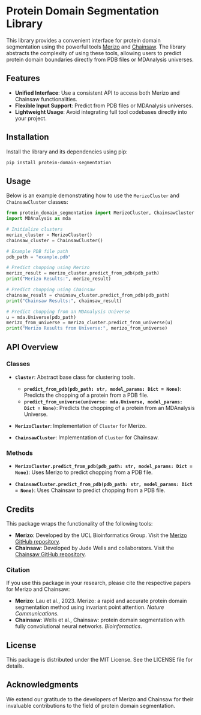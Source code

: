 # Protein Domain Segmentation Library

This library provides a convenient interface for protein domain segmentation using the powerful tools [Merizo](https://github.com/psipred/Merizo) and [Chainsaw](https://github.com/JudeWells/chainsaw). The library abstracts the complexity of using these tools, allowing users to predict protein domain boundaries directly from PDB files or MDAnalysis universes.

## Features

- **Unified Interface**: Use a consistent API to access both Merizo and Chainsaw functionalities.
- **Flexible Input Support**: Predict from PDB files or MDAnalysis universes.
- **Lightweight Usage**: Avoid integrating full tool codebases directly into your project.

## Installation

Install the library and its dependencies using pip:

```bash
pip install protein-domain-segmentation
```

## Usage

Below is an example demonstrating how to use the `MerizoCluster` and `ChainsawCluster` classes:

```python
from protein_domain_segmentation import MerizoCluster, ChainsawCluster
import MDAnalysis as mda

# Initialize clusters
merizo_cluster = MerizoCluster()
chainsaw_cluster = ChainsawCluster()

# Example PDB file path
pdb_path = "example.pdb"

# Predict chopping using Merizo
merizo_result = merizo_cluster.predict_from_pdb(pdb_path)
print("Merizo Results:", merizo_result)

# Predict chopping using Chainsaw
chainsaw_result = chainsaw_cluster.predict_from_pdb(pdb_path)
print("Chainsaw Results:", chainsaw_result)

# Predict chopping from an MDAnalysis Universe
u = mda.Universe(pdb_path)
merizo_from_universe = merizo_cluster.predict_from_universe(u)
print("Merizo Results from Universe:", merizo_from_universe)
```

## API Overview

### Classes

- **`Cluster`**: Abstract base class for clustering tools.
  - **`predict_from_pdb(pdb_path: str, model_params: Dict = None)`**:
    Predicts the chopping of a protein from a PDB file.
  - **`predict_from_universe(universe: mda.Universe, model_params: Dict = None)`**:
    Predicts the chopping of a protein from an MDAnalysis Universe.

- **`MerizoCluster`**:
  Implementation of `Cluster` for Merizo.

- **`ChainsawCluster`**:
  Implementation of `Cluster` for Chainsaw.

### Methods

- **`MerizoCluster.predict_from_pdb(pdb_path: str, model_params: Dict = None)`**:
  Uses Merizo to predict chopping from a PDB file.
  
- **`ChainsawCluster.predict_from_pdb(pdb_path: str, model_params: Dict = None)`**:
  Uses Chainsaw to predict chopping from a PDB file.

## Credits

This package wraps the functionality of the following tools:

- **Merizo**: Developed by the UCL Bioinformatics Group. Visit the [Merizo GitHub repository](https://github.com/psipred/Merizo).
- **Chainsaw**: Developed by Jude Wells and collaborators. Visit the [Chainsaw GitHub repository](https://github.com/JudeWells/chainsaw).

### Citation

If you use this package in your research, please cite the respective papers for Merizo and Chainsaw:

- **Merizo**: Lau et al., 2023. Merizo: a rapid and accurate protein domain segmentation method using invariant point attention. *Nature Communications*.
- **Chainsaw**: Wells et al., Chainsaw: protein domain segmentation with fully convolutional neural networks. *Bioinformatics*.

## License

This package is distributed under the MIT License. See the LICENSE file for details.

## Acknowledgments

We extend our gratitude to the developers of Merizo and Chainsaw for their invaluable contributions to the field of protein domain segmentation.